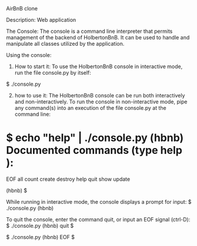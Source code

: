 AirBnB clone

Description:
Web application

The Console:
The console is a command line interpreter that permits management of the backend of HolbertonBnB. It can be used to handle and manipulate all classes utilized by the application.

Using the console:
1. How to start it:
To use the HolbertonBnB console in interactive mode, run the file console.py by itself:

$ ./console.py

2. how to use it:
The HolbertonBnB console can be run both interactively and non-interactively. To run the console in non-interactive mode, pipe any command(s) into an execution of the file console.py at the command line:

$ echo "help" | ./console.py
(hbnb) 
Documented commands (type help <topic>):
========================================
EOF  all  count  create  destroy  help  quit  show  update

(hbnb) 
$

While running in interactive mode, the console displays a prompt for input:
$ ./console.py
(hbnb) 

To quit the console, enter the command quit, or input an EOF signal (ctrl-D):
$ ./console.py
(hbnb) quit
$

$ ./console.py
(hbnb) EOF
$
